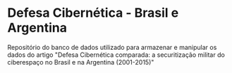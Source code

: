 # Defesa Cibernética - Brasil e Argentina
Repositório do banco de dados utilizado para armazenar e manipular os dados do artigo "Defesa Cibernética comparada: a securitização militar do ciberespaço no Brasil e na Argentina (2001-2015)"
